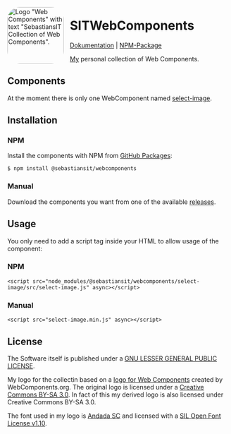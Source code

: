<img alt="Logo &quot;Web Components&quot; with text &quot;SebastiansIT Collection of Web Components&quot;."
  src="https://github.com/sebastiansIT/SITWebComponents/raw/master/logo_340.png" width="128" height="128" style="float:left; border-radius:2em; margin-right:1em;" />

# SITWebComponents
[Dokumentation](https://sebastiansit.github.io/SITWebComponents/) |
[NPM-Package](https://github.com/sebastiansIT/SITWebComponents/packages/80729)

[My](https://github.com/sebastiansit) personal collection of Web Components.

<span style="clear:both"></span>

## Components
At the moment there is only one WebComponent named [select-image](select-image/README.md).

## Installation

### NPM
Install the components with NPM from [GitHub Packages](https://github.com/sebastiansIT/SITWebComponents/packages/80729):

```
$ npm install @sebastiansit/webcomponents
```

### Manual
Download the components you want from one of the available [releases](https://github.com/sebastiansIT/SITWebComponents/releases).

## Usage
You only need to add a script tag inside your HTML to allow usage of the
component:

### NPM

```
<script src="node_modules/@sebastiansit/webcomponents/select-image/src/select-image.js" async></script>
```

### Manual
```
<script src="select-image.min.js" async></script>
```

## License
The Software itself is published under a [GNU LESSER GENERAL PUBLIC LICENSE](./LICENSE).

My logo for the collectin based on a [logo for Web Components](https://github.com/webcomponents/webcomponents-icons)
created by WebComponents.org. The original logo is licensed under a [Creative Commons BY-SA 3.0](http://creativecommons.org/licenses/by-sa/3.0/deed.en_US). In fact of this
my derived logo is also licensed under Creative Commons BY-SA 3.0.

The font used in my logo is [Andada SC](https://www.fontsquirrel.com/fonts/andada)
and licensed with a [SIL Open Font License v1.10](https://www.fontsquirrel.com/license/andada).
